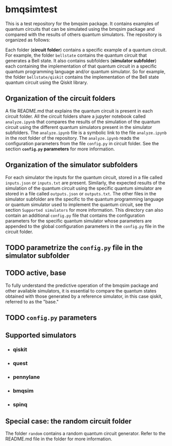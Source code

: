 # bmqsimtest

This is a test repository for the bmqsim package. It contains examples of quantum circuits that can be simulated using the bmqsim package and compared with the results of others quantum simulators.
The repository is organized as follows:

Each folder (**circuit folder**) contains a specific example of a quantum circuit. For example, the folder `bellstate` contains the quantum circuit that generates a Bell state. It also contains subfolders (**simulator subfolder**) each containing the implementation of that quantum circuit in a specific quantum programming language and/or quantum simulator. So for example, the folder `bellstate/qiskit` contains the implementation of the Bell state quantum circuit using the Qiskit library.

## Organization of the circuit folders

A file README.md that explains the quantum circuit is present in each circuit folder.
All the circuit folders share a jupyter notebook called `analyze.ipynb` that compares the results of the simulation of the quantum circuit using the different quantum simulators present in the simulator subfolders.
The `analyze.ipynb` file is a symbolic link to the file `analyze.ipynb` in the root folder of the repository.
The `analyze.ipynb` reads the configuration parameters from the file `config.py` in circuit folder. See the section **`config.py` parameters** for more information.

## Organization of the simulator subfolders

 For each simulator the inputs for the quantum circuit, stored in a file called `inputs.json` or `inputs.txt` are present. Similarly, the expected results of the simulation of the quantum circuit using the specific quantum simulator are stored in a file called `outputs.json` or `outputs.txt`.
 The other files in the simulator subfolder are the specific to the quantum programming language or quantum simulator used to implement the quantum circuit, see the section `Supported simulators` for more information.
 This directory can also contain an additional `config.py` file that contains the configuration parameters for the specific quantum simulator whose parameters are appended to the global configuration parameters in the `config.py` file in the circuit folder. 
 ## TODO parametrize the `config.py` file in the simulator subfolder
## TODO active, base

To fully understand the predictive operation of the bmqsim package and other available simulators, it is essential to compare the quantum states obtained with those generated by a reference simulator, in this case qiskit, referred to as the "base."

## TODO `config.py` parameters

## Supported simulators

- ### qiskit

- ### quest

- ### pennylane

- ### bmqsim

- ### spinq

## Special case: the random circuit folder

The folder `random` contains a random quantum circuit generator. Refer to the README.md file in the folder for more information.
